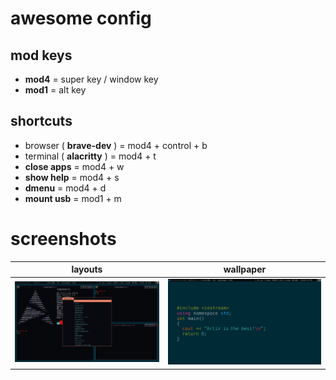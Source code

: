 # awesome config

## mod keys

- **mod4** = super key / window key
- **mod1** = alt key

## shortcuts

- browser ( **brave-dev** ) = mod4 + control + b
- terminal ( **alacritty** ) = mod4 + t
- **close apps** = mod4 + w
- **show help** = mod4 + s
- **dmenu** = mod4 + d
- **mount usb** = mod1 + m

# screenshots

|                       layouts                       |                        wallpaper                        |
| :-------------------------------------------------: | :-----------------------------------------------------: |
| ![screenshots/layouts.png](screenshots/layouts.png) | ![screenshots/wallpaper.png](screenshots/wallpaper.png) |
